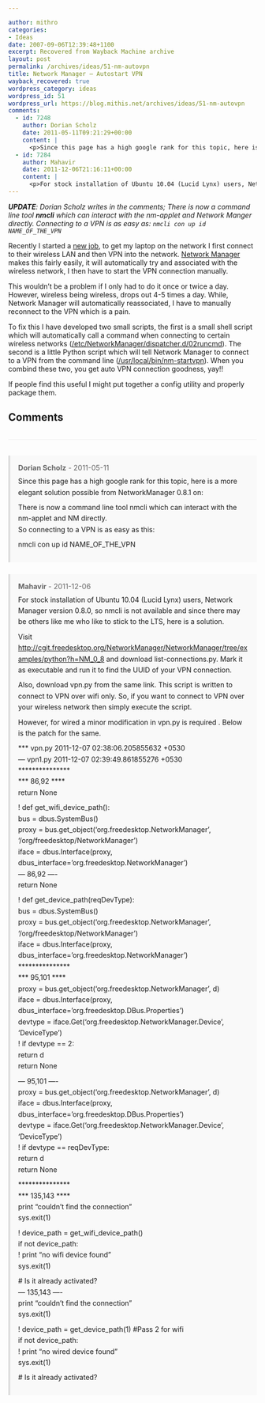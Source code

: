 ```yaml
---

author: mithro
categories:
- Ideas
date: 2007-09-06T12:39:48+1100
excerpt: Recovered from Wayback Machine archive
layout: post
permalink: /archives/ideas/51-nm-autovpn
title: Network Manager – Autostart VPN
wayback_recovered: true
wordpress_category: ideas
wordpress_id: 51
wordpress_url: https://blog.mithis.net/archives/ideas/51-nm-autovpn
comments:
  - id: 7248
    author: Dorian Scholz
    date: 2011-05-11T09:21:29+00:00
    content: |
      <p>Since this page has a high google rank for this topic, here is a more elegant solution possible from NetworkManager 0.8.1 on:</p> <p>There is now a command line tool nmcli which can interact with the nm-applet and NM directly.<br /> So connecting to a VPN is as easy as this:</p> <p>nmcli con up id NAME_OF_THE_VPN</p>
  - id: 7284
    author: Mahavir
    date: 2011-12-06T21:16:11+00:00
    content: |
      <p>For stock installation of Ubuntu 10.04 (Lucid Lynx) users, Network Manager version 0.8.0, so nmcli is not available and since there may be others like me who like to stick to the LTS, here is a solution.</p> <p>Visit <a href="http://cgit.freedesktop.org/NetworkManager/NetworkManager/tree/examples/python?h=NM_0_8" rel="nofollow">http://cgit.freedesktop.org/NetworkManager/NetworkManager/tree/examples/python?h=NM_0_8</a> and download list-connections.py. Mark it as executable and run it to find the UUID of your VPN connection.</p> <p>Also, download vpn.py from the same link. This script is written to connect to VPN over wifi only. So, if you want to connect to VPN over your wireless network then simply execute the script.</p> <p>However, for wired a minor modification in vpn.py is required . Below is the patch for the same.</p> <p>*** vpn.py 2011-12-07 02:38:06.205855632 +0530<br /> &#8212; vpn1.py 2011-12-07 02:39:49.861855276 +0530<br /> ***************<br /> *** 86,92 ****<br /> return None</p> <p>! def get_wifi_device_path():<br /> bus = dbus.SystemBus()<br /> proxy = bus.get_object(&#8216;org.freedesktop.NetworkManager&#8217;, &#8216;/org/freedesktop/NetworkManager&#8217;)<br /> iface = dbus.Interface(proxy, dbus_interface=&#8217;org.freedesktop.NetworkManager&#8217;)<br /> &#8212; 86,92 &#8212;-<br /> return None</p> <p>! def get_device_path(reqDevType):<br /> bus = dbus.SystemBus()<br /> proxy = bus.get_object(&#8216;org.freedesktop.NetworkManager&#8217;, &#8216;/org/freedesktop/NetworkManager&#8217;)<br /> iface = dbus.Interface(proxy, dbus_interface=&#8217;org.freedesktop.NetworkManager&#8217;)<br /> ***************<br /> *** 95,101 ****<br /> proxy = bus.get_object(&#8216;org.freedesktop.NetworkManager&#8217;, d)<br /> iface = dbus.Interface(proxy, dbus_interface=&#8217;org.freedesktop.DBus.Properties&#8217;)<br /> devtype = iface.Get(&#8216;org.freedesktop.NetworkManager.Device&#8217;, &#8216;DeviceType&#8217;)<br /> ! if devtype == 2:<br /> return d<br /> return None</p> <p>&#8212; 95,101 &#8212;-<br /> proxy = bus.get_object(&#8216;org.freedesktop.NetworkManager&#8217;, d)<br /> iface = dbus.Interface(proxy, dbus_interface=&#8217;org.freedesktop.DBus.Properties&#8217;)<br /> devtype = iface.Get(&#8216;org.freedesktop.NetworkManager.Device&#8217;, &#8216;DeviceType&#8217;)<br /> ! if devtype == reqDevType:<br /> return d<br /> return None</p> <p>***************<br /> *** 135,143 ****<br /> print &#8220;couldn&#8217;t find the connection&#8221;<br /> sys.exit(1)</p> <p>! device_path = get_wifi_device_path()<br /> if not device_path:<br /> ! print &#8220;no wifi device found&#8221;<br /> sys.exit(1)</p> <p> # Is it already activated?<br /> &#8212; 135,143 &#8212;-<br /> print &#8220;couldn&#8217;t find the connection&#8221;<br /> sys.exit(1)</p> <p>! device_path = get_device_path(1) #Pass 2 for wifi<br /> if not device_path:<br /> ! print &#8220;no wired device found&#8221;<br /> sys.exit(1)</p> <p> # Is it already activated?</p>
---
```


<div >
<p><em><strong>UPDATE</strong>: Dorian Scholz writes in the comments; There is now a command line tool <strong>nmcli</strong> which can interact with the nm-applet and Network Manger directly. Connecting to a VPN is as easy as:  <code>nmcli con up id NAME_OF_THE_VPN</code><br/>
</em></p>
<p>Recently I started a <a href="http://www.astc-design.com/" title="Australian Semiconductor Technology Company">new job</a>, to get my laptop on the network I first connect to their wireless LAN and then VPN into the network. <a href="http://www.gnome.org/projects/NetworkManager/" title="Network Manager">Network Manager</a> makes this fairly easily, it will automatically try and associated with the wireless network, I then have to start the VPN connection manually.</p>
<p>This wouldn’t be a problem if I only had to do it once or twice a day. However, wireless being wireless, drops out 4-5 times a day. While, Network Manager will automatically reassociated, I have to manually reconnect to the VPN which is a pain.</p>
<p>To fix this I have developed two small scripts, the first is a small shell script which will automatically call a command when connecting to certain wireless networks (<a href="/assets/images/wp-content/uploads/2007/09/02runcmd" title="Network Manager dispatcher to run a command on connection to network.">/etc/NetworkManager/dispatcher.d/02runcmd</a>). The second is a little Python script which will tell Network Manager to connect to a VPN from the command line (<a href="/assets/images/wp-content/uploads/2007/09/nm-startvpn" title="Python script to start a Network Manager managed VPN">/usr/local/bin/nm-startvpn</a>). When you combind these two, you get auto VPN connection goodness, yay!!</p>
<p>If people find this useful I might put together a config utility and properly package them.</p>
</div>

## Comments

<div class="comments">
<div class="comment" id="comment-7248">
  <div class="comment-meta">
    <strong>Dorian Scholz</strong> -     <time datetime="2011-05-11T09:21:29+00:00">2011-05-11</time>
  </div>
  <div class="comment-content">
    <p>Since this page has a high google rank for this topic, here is a more elegant solution possible from NetworkManager 0.8.1 on:</p> <p>There is now a command line tool nmcli which can interact with the nm-applet and NM directly.<br /> So connecting to a VPN is as easy as this:</p> <p>nmcli con up id NAME_OF_THE_VPN</p>
  </div>
</div>

<div class="comment" id="comment-7284">
  <div class="comment-meta">
    <strong>Mahavir</strong> -     <time datetime="2011-12-06T21:16:11+00:00">2011-12-06</time>
  </div>
  <div class="comment-content">
    <p>For stock installation of Ubuntu 10.04 (Lucid Lynx) users, Network Manager version 0.8.0, so nmcli is not available and since there may be others like me who like to stick to the LTS, here is a solution.</p> <p>Visit <a href="http://cgit.freedesktop.org/NetworkManager/NetworkManager/tree/examples/python?h=NM_0_8" rel="nofollow">http://cgit.freedesktop.org/NetworkManager/NetworkManager/tree/examples/python?h=NM_0_8</a> and download list-connections.py. Mark it as executable and run it to find the UUID of your VPN connection.</p> <p>Also, download vpn.py from the same link. This script is written to connect to VPN over wifi only. So, if you want to connect to VPN over your wireless network then simply execute the script.</p> <p>However, for wired a minor modification in vpn.py is required . Below is the patch for the same.</p> <p>*** vpn.py 2011-12-07 02:38:06.205855632 +0530<br /> &#8212; vpn1.py 2011-12-07 02:39:49.861855276 +0530<br /> ***************<br /> *** 86,92 ****<br /> return None</p> <p>! def get_wifi_device_path():<br /> bus = dbus.SystemBus()<br /> proxy = bus.get_object(&#8216;org.freedesktop.NetworkManager&#8217;, &#8216;/org/freedesktop/NetworkManager&#8217;)<br /> iface = dbus.Interface(proxy, dbus_interface=&#8217;org.freedesktop.NetworkManager&#8217;)<br /> &#8212; 86,92 &#8212;-<br /> return None</p> <p>! def get_device_path(reqDevType):<br /> bus = dbus.SystemBus()<br /> proxy = bus.get_object(&#8216;org.freedesktop.NetworkManager&#8217;, &#8216;/org/freedesktop/NetworkManager&#8217;)<br /> iface = dbus.Interface(proxy, dbus_interface=&#8217;org.freedesktop.NetworkManager&#8217;)<br /> ***************<br /> *** 95,101 ****<br /> proxy = bus.get_object(&#8216;org.freedesktop.NetworkManager&#8217;, d)<br /> iface = dbus.Interface(proxy, dbus_interface=&#8217;org.freedesktop.DBus.Properties&#8217;)<br /> devtype = iface.Get(&#8216;org.freedesktop.NetworkManager.Device&#8217;, &#8216;DeviceType&#8217;)<br /> ! if devtype == 2:<br /> return d<br /> return None</p> <p>&#8212; 95,101 &#8212;-<br /> proxy = bus.get_object(&#8216;org.freedesktop.NetworkManager&#8217;, d)<br /> iface = dbus.Interface(proxy, dbus_interface=&#8217;org.freedesktop.DBus.Properties&#8217;)<br /> devtype = iface.Get(&#8216;org.freedesktop.NetworkManager.Device&#8217;, &#8216;DeviceType&#8217;)<br /> ! if devtype == reqDevType:<br /> return d<br /> return None</p> <p>***************<br /> *** 135,143 ****<br /> print &#8220;couldn&#8217;t find the connection&#8221;<br /> sys.exit(1)</p> <p>! device_path = get_wifi_device_path()<br /> if not device_path:<br /> ! print &#8220;no wifi device found&#8221;<br /> sys.exit(1)</p> <p> # Is it already activated?<br /> &#8212; 135,143 &#8212;-<br /> print &#8220;couldn&#8217;t find the connection&#8221;<br /> sys.exit(1)</p> <p>! device_path = get_device_path(1) #Pass 2 for wifi<br /> if not device_path:<br /> ! print &#8220;no wired device found&#8221;<br /> sys.exit(1)</p> <p> # Is it already activated?</p>
  </div>
</div>

</div>

<style>
.comments {
  margin-top: 2rem;
  border-top: 1px solid #eee;
  padding-top: 2rem;
}

.comment {
  margin-bottom: 1.5rem;
  padding: 1rem;
  background: #f9f9f9;
  border-left: 4px solid #ddd;
}

.comment-meta {
  font-size: 0.9rem;
  color: #666;
  margin-bottom: 0.5rem;
}

.comment-content {
  line-height: 1.6;
}

.comment-content p {
  margin: 0.5rem 0;
}
</style>
